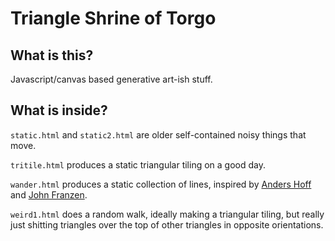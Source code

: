 Triangle Shrine of Torgo
========================

What is this?
-------------

Javascript/canvas based generative art-ish stuff.


What is inside?
---------------

`static.html` and `static2.html` are older self-contained noisy things that move.

`tritile.html` produces a static triangular tiling on a good day.

`wander.html` produces a static collection of lines, inspired by [Anders Hoff](http://inconvergent.net/generative/linetrace/)
and [John Franzen](http://www.johnfranzen.com/art/JOHN_FRANZEN_-_EACH_LINE_ONE_BREATH_-_PAPER_EDITION.html).

`weird1.html` does a random walk, ideally making a triangular tiling, but
really just shitting triangles over the top of other triangles in opposite
orientations.
